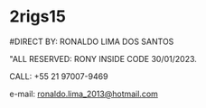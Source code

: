 # 2rigs15


#DIRECT BY: RONALDO LIMA DOS SANTOS

"ALL RESERVED: RONY INSIDE CODE 30/01/2023.

CALL: +55 21 97007-9469

e-mail: ronaldo.lima_2013@hotmail.com

#
